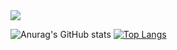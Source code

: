 
<a href="https://github.com/anuraghazra/github-readme-stats" align="center">
        <img src="https://capsule-render.vercel.app/api?type=waving&color=timeGradient&height=200&section=footer&text=Juwon%20Kang&fontSize=80&fontAlignY=70&animation=twinkling" />
</a>


![Anurag's GitHub stats](https://github-readme-stats.vercel.app/api?username=Z00One&show_icons=true&theme=default)  [![Top Langs](https://github-readme-stats.vercel.app/api/top-langs/?username=Z00One&layout=compact)](https://github.com/anuraghazra/github-readme-stats)
